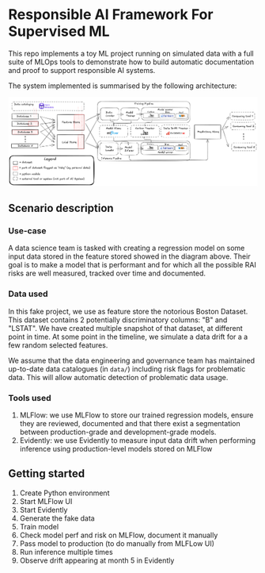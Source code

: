# Responsible AI Framework For Supervised ML

This repo implements a toy ML project running on simulated data
with a full suite of MLOps tools to demonstrate how to build
automatic documentation and proof to support responsible AI systems.

The system implemented is summarised by the following
architecture:

![](docs/_static/architecture.png)

## Scenario description

### Use-case

A data science team is tasked with creating a regression model on some input
data stored in the feature stored showed in the diagram above. Their goal
is to make a model that is performant and for which all the possible
RAI risks are well measured, tracked over time and documented.

### Data used

In this fake project, we use as feature store the notorious Boston Dataset.
This dataset contains 2 potentially discriminatory columns: "B" and "LSTAT".
We have created multiple snapshot of that dataset, at different point in time.
At some point in the timeline, we simulate a data drift for a a few random
selected features.

We assume that the data engineering and governance team has maintained
up-to-date data catalogues (in `data/`) including risk flags for
problematic data. This will allow automatic detection of problematic
data usage.

### Tools used

1. MLFlow: we use MLFlow to store our trained regression models, ensure
they are reviewed, documented and that there exist a segmentation between
production-grade and development-grade models.
2. Evidently: we use Evidently to measure input data drift when performing
inference using production-level models stored on MLFlow

## Getting started

1. Create Python environment
2. Start MLFlow UI
3. Start Evidently
4. Generate the fake data
5. Train model
6. Check model perf and risk on MLFlow, document it manually
7. Pass model to production (to do manually from MLFLow UI)
8. Run inference multiple times
9. Observe drift appearing at month 5 in Evidently
